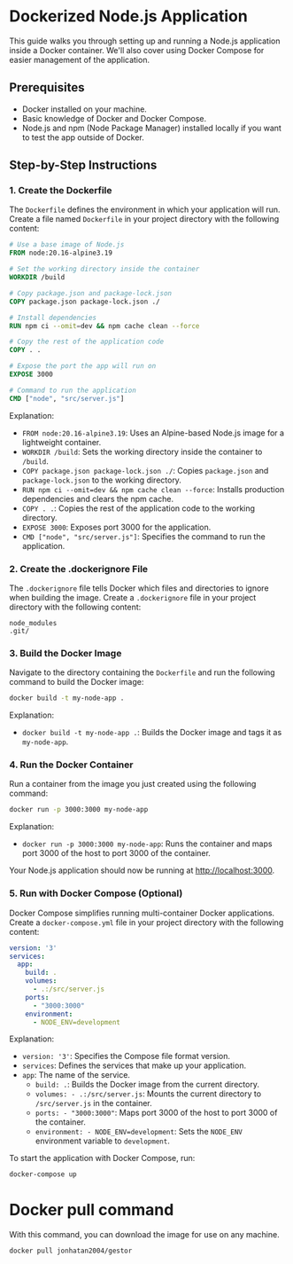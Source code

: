 # Dockerized Node.js Application

This guide walks you through setting up and running a Node.js application inside a Docker container. We'll also cover using Docker Compose for easier management of the application.

## Prerequisites

- Docker installed on your machine.
- Basic knowledge of Docker and Docker Compose.
- Node.js and npm (Node Package Manager) installed locally if you want to test the app outside of Docker.

## Step-by-Step Instructions

### 1. Create the Dockerfile

The `Dockerfile` defines the environment in which your application will run. Create a file named `Dockerfile` in your project directory with the following content:

```dockerfile
# Use a base image of Node.js
FROM node:20.16-alpine3.19

# Set the working directory inside the container
WORKDIR /build

# Copy package.json and package-lock.json
COPY package.json package-lock.json ./

# Install dependencies
RUN npm ci --omit=dev && npm cache clean --force

# Copy the rest of the application code
COPY . .

# Expose the port the app will run on
EXPOSE 3000

# Command to run the application
CMD ["node", "src/server.js"]
```

Explanation:
- `FROM node:20.16-alpine3.19`: Uses an Alpine-based Node.js image for a lightweight container.
- `WORKDIR /build`: Sets the working directory inside the container to `/build`.
- `COPY package.json package-lock.json ./`: Copies `package.json` and `package-lock.json` to the working directory.
- `RUN npm ci --omit=dev && npm cache clean --force`: Installs production dependencies and clears the npm cache.
- `COPY . .`: Copies the rest of the application code to the working directory.
- `EXPOSE 3000`: Exposes port 3000 for the application.
- `CMD ["node", "src/server.js"]`: Specifies the command to run the application.

### 2. Create the .dockerignore File

The `.dockerignore` file tells Docker which files and directories to ignore when building the image. Create a `.dockerignore` file in your project directory with the following content:

```plaintext
node_modules
.git/
```

### 3. Build the Docker Image

Navigate to the directory containing the `Dockerfile` and run the following command to build the Docker image:

```sh
docker build -t my-node-app .
```

Explanation:
- `docker build -t my-node-app .`: Builds the Docker image and tags it as `my-node-app`.

### 4. Run the Docker Container

Run a container from the image you just created using the following command:

```sh
docker run -p 3000:3000 my-node-app
```

Explanation:
- `docker run -p 3000:3000 my-node-app`: Runs the container and maps port 3000 of the host to port 3000 of the container.

Your Node.js application should now be running at [http://localhost:3000](http://localhost:3000).

### 5. Run with Docker Compose (Optional)

Docker Compose simplifies running multi-container Docker applications. Create a `docker-compose.yml` file in your project directory with the following content:

```yaml
version: '3'
services:
  app:
    build: .
    volumes:
      - .:/src/server.js
    ports:
      - "3000:3000"
    environment:
      - NODE_ENV=development
```

Explanation:
- `version: '3'`: Specifies the Compose file format version.
- `services`: Defines the services that make up your application.
- `app`: The name of the service.
  - `build: .`: Builds the Docker image from the current directory.
  - `volumes: - .:/src/server.js`: Mounts the current directory to `/src/server.js` in the container.
  - `ports: - "3000:3000"`: Maps port 3000 of the host to port 3000 of the container.
  - `environment: - NODE_ENV=development`: Sets the `NODE_ENV` environment variable to `development`.

To start the application with Docker Compose, run:

```sh
docker-compose up
```
# Docker pull command
With this command, you can download the image for use on any machine.
```sh
docker pull jonhatan2004/gestor
```
